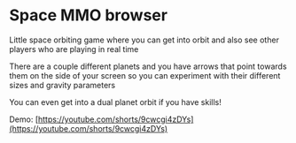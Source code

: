 # Space MMO browser
Little space orbiting game where you can get into orbit and also see other players who are playing in real time 

There are a couple different planets and you have arrows that point towards them on the side of your screen so you can experiment with their different sizes and gravity parameters

You can even get into a dual planet orbit if you have skills!

Demo:
[https://youtube.com/shorts/9cwcgi4zDYs](https://youtube.com/shorts/9cwcgi4zDYs)
